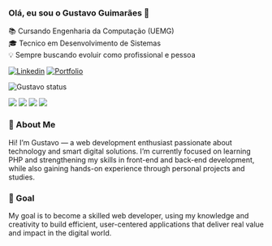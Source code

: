 ### Olá, eu sou o Gustavo Guimarães 👋

📚 Cursando Engenharia da Computação (UEMG)    
🎓 Tecnico em Desenvolvimento de Sistemas  
💡 Sempre buscando evoluir como profissional e pessoa

[![Linkedin](    https://img.shields.io/badge/LinkedIn-0077B5?style=for-the-badge&logo=linkedin&logoColor=white)](https://www.linkedin.com/in/gustavo-guimar%C3%A3es-de-sousa-0ba197301/) [![Portfolio](https://img.shields.io/badge/💼%20Portfolio-000?style=for-the-badge&logo=About.me&logoColor=white)](https://meusitecompleto.com/portfolio)


![Gustavo status](https://github-readme-stats.vercel.app/api?username=GustavoCodou&show_icons=true&theme=radical)


![](https://img.shields.io/badge/HTML-239120?style=for-the-badge&logo=html5&logoColor=white) ![](https://img.shields.io/badge/CSS-239120?&style=for-the-badge&logo=css3&logoColor=white) ![](https://img.shields.io/badge/JavaScript-F7DF1E?style=for-the-badge&logo=javascript&logoColor=black) ![](https://img.shields.io/badge/PHP-777BB4?style=for-the-badge&logo=php&logoColor=white)

### 🚀 About Me

Hi! I’m Gustavo — a web development enthusiast passionate about technology and smart digital solutions. I’m currently focused on learning PHP and strengthening my skills in front-end and back-end development, while also gaining hands-on experience through personal projects and studies.

### 🎯 Goal

My goal is to become a skilled web developer, using my knowledge and creativity to build efficient, user-centered applications that deliver real value and impact in the digital world.

